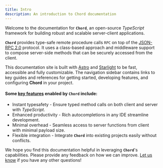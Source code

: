 ```yaml
---
title: Intro
description: An introduction to Chord documentation
---
```


Welcome to the documentation for __`Chord`__, an open-source _TypeScript_ framework for building robust and scalable server-client applications.

__`Chord`__ provides type-safe remote procedure calls `RPC` on top of the [JSON-RPC 2.0](https://www.jsonrpc.org/specification) protocol. It uses a class-based approach and middleware support to compose server-side methods that can be securely accessed from the client.

This documentation site is built with [Astro](https://astro.build/) and [Starlight](https://starlight.astro.build/) to be fast, accessible and fully customizable. The navigation sidebar contains links to key guides and references for getting started, developing features, and configuring __Chord__ in your project.

#### Some <u>key features</u> enabled by __`Chord`__ include:

* Instant typesafety - Ensure typed method calls on both client and server with _TypeScript_.
* Enhanced productivity - Rich autocompletions in any IDE streamline development.
* Minimal overhead - Seamless access to server functions from client with minimal payload size.
* Flexible integration - Integrate __`Chord`__ into existing projects easily without conflicts.

We hope you find this documentation helpful in leveraging __`Chord`__'s capabilities. Please provide any feedback on how we can improve. [Let us know](https://t.me/din_dm) if you have any other questions!
